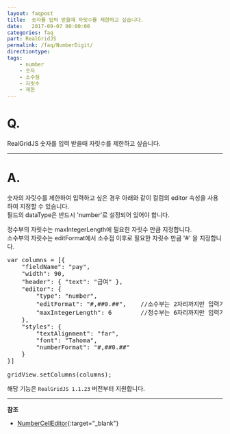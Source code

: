 ```yaml
---
layout: faqpost
title:  숫자를 입력 받을때 자릿수를 제한하고 싶습니다.  
date:   2017-09-07 00:00:00
categories: faq
part: RealGridJS
permalink: /faq/NumberDigit/
directiontype: 
tags:
    - number
    - 숫자
    - 소수점
    - 자릿수
    - 제한    
---
```


# Q.

RealGridJS 숫자를 입력 받을때 자릿수를 제한하고 싶습니다.

---

# A.

숫자의 자릿수를 제한하여 입력하고 싶은 경우 아래와 같이 컬럼의 editor 속성을 사용하여 지정할 수 있습니다.  
필드의 dataType은 반드시 'number'로 설정되어 있어야 합니다.   

정수부의 자릿수는 maxIntegerLength에 필요한 자릿수 만큼 지정합니다.  
소수부의 자릿수는 editFormat에서 소수점 이후로 필요한 자릿수 만큼 '#' 을 지정합니다.   

<pre class="prettyprint">
var columns = [{
	"fieldName": "pay",
	"width": 90,
	"header": { "text": "&#xae09;&#xc5ec;" },
	"editor": {
		"type": "number",
		"editFormat": "#,##0.##",    //소수부는 2자리까지만 입력가능
		"maxIntegerLength": 6        //정수부는 6자리까지만 입력가능
	},
	"styles": {
		"textAlignment": "far",	
		"font": "Tahoma",
		"numberFormat": "#,##0.##"
	}	
}]

gridView.setColumns(columns);
</pre>	

해당 기능은 `RealGridJS 1.1.23` 버전부터 지원합니다.  
	
--------------------------------------------------------------------------------

**참조**
* [NumberCellEditor](http://help.realgrid.com/api/types/NumberCellEditor/){:target="_blank"}
